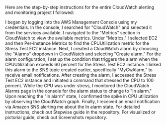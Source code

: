 Here are the step-by-step instructions for the entire CloudWatch alerting and monitoring project I followed:

I began by logging into the AWS Management Console using my credentials.
In the console, I searched for "CloudWatch" and selected it from the services available.
I navigated to the "Metrics" section in CloudWatch to view the available metrics.
Under "Metrics," I selected EC2 and then Per-Instance Metrics to find the CPUUtilization metric for the Stress Test EC2 instance.
Next, I created a CloudWatch alarm by choosing the "Alarms" dropdown in CloudWatch and selecting "Create alarm."
For the alarm configuration, I set up the condition that triggers the alarm when the CPUUtilization exceeds 60 percent for the Stress Test EC2 instance.
I linked this alarm to the SNS topic created earlier, specifically "MyCwAlarm," to receive email notifications.
After creating the alarm, I accessed the Stress Test EC2 instance and initiated a command that stressed the CPU to 100 percent.
While the CPU was under stress, I monitored the CloudWatch Alarms page in the console for the alarm status to change to "In alarm."
Upon reaching the "In alarm" state, I confirmed the spike in CPU utilization by observing the CloudWatch graph.
Finally, I received an email notification via Amazon SNS alerting me about the In alarm state.
For detailed Instructions, check out Stepwise guide in the repository. For visualized or pictorial guide, check out Screenshots repository.
